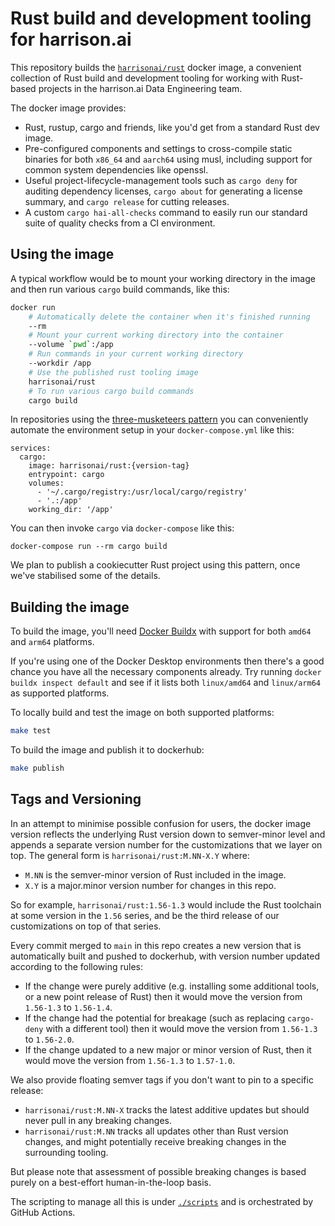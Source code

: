 # Rust build and development tooling for harrison.ai

This repository builds the [`harrisonai/rust`](https://hub.docker.com/r/harrisonai/rust)
docker image, a convenient collection of Rust build and development tooling
for working with Rust-based projects in the harrison.ai Data Engineering team.

The docker image provides:

* Rust, rustup, cargo and friends, like you'd get from a standard Rust dev image.
* Pre-configured components and settings to cross-compile static binaries for both
  `x86_64` and `aarch64` using musl, including support for common system dependencies
  like openssl.
* Useful project-lifecycle-management tools such as `cargo deny` for auditing
  dependency licenses, `cargo about` for generating a license summary, and
  `cargo release` for cutting releases.
* A custom `cargo hai-all-checks` command to easily run our standard suite of
  quality checks from a CI environment.

## Using the image

A typical workflow would be to mount your working directory in the image
and then run various `cargo` build commands, like this:

```sh
docker run
    # Automatically delete the container when it's finished running
    --rm
    # Mount your current working directory into the container
    --volume `pwd`:/app
    # Run commands in your current working directory
    --workdir /app
    # Use the published rust tooling image
    harrisonai/rust
    # To run various cargo build commands
    cargo build
```

In repositories using the [three-musketeers pattern](https://3musketeers.io/)
you can conveniently automate the environment setup in your `docker-compose.yml`
like this:

```
services:
  cargo:
    image: harrisonai/rust:{version-tag}
    entrypoint: cargo
    volumes:
      - '~/.cargo/registry:/usr/local/cargo/registry'
      - '.:/app'
    working_dir: '/app'
```

You can then invoke `cargo` via `docker-compose` like this:

```
docker-compose run --rm cargo build
```

We plan to publish a cookiecutter Rust project using this pattern, once we've
stabilised some of the details.

## Building the image

To build the image, you'll need [Docker Buildx](https://docs.docker.com/buildx/working-with-buildx/)
with support for both `amd64` and `arm64` platforms.

If you're using one of the Docker Desktop environments then there's a good chance you have all
the necessary components already. Try running `docker buildx inspect default` and see if it
lists both `linux/amd64` and `linux/arm64` as supported platforms.

To locally build and test the image on both supported platforms:

```sh
make test
```

To build the image and publish it to dockerhub:

```sh
make publish
```

## Tags and Versioning

In an attempt to minimise possible confusion for users, the docker image version
reflects the underlying Rust version down to semver-minor level and appends a
separate version number for the customizations that we layer on top. The general
form is `harrisonai/rust:M.NN-X.Y` where:

* `M.NN` is the semver-minor version of Rust included in the image.
* `X.Y` is a major.minor version number for changes in this repo.

So for example, `harrisonai/rust:1.56-1.3` would include the Rust toolchain at
some version in the `1.56` series, and be the third release of our customizations
on top of that series.

Every commit merged to `main` in this repo creates a new version that is automatically
built and pushed to dockerhub, with version number updated according to the following
rules:

* If the change were purely additive (e.g. installing some additional tools, or a new
  point release of Rust) then it would move the version from `1.56-1.3` to `1.56-1.4`.
* If the change had the potential for breakage (such as replacing `cargo-deny` with a
  different tool) then it would move the version from `1.56-1.3` to `1.56-2.0`.
* If the change updated to a new major or minor version of Rust, then it would move
  the version from `1.56-1.3` to `1.57-1.0`.

We also provide floating semver tags if you don't want to pin to a specific release:

* `harrisonai/rust:M.NN-X` tracks the latest additive updates but should never pull
  in any breaking changes.
* `harrisonai/rust:M.NN` tracks all updates other than Rust version changes, and might
  potentially receive breaking changes in the surrounding tooling.

But please note that assessment of possible breaking changes is based purely on a
best-effort human-in-the-loop basis.

The scripting to manage all this is under [`./scripts`](./scripts) and is orchestrated
by GitHub Actions.
